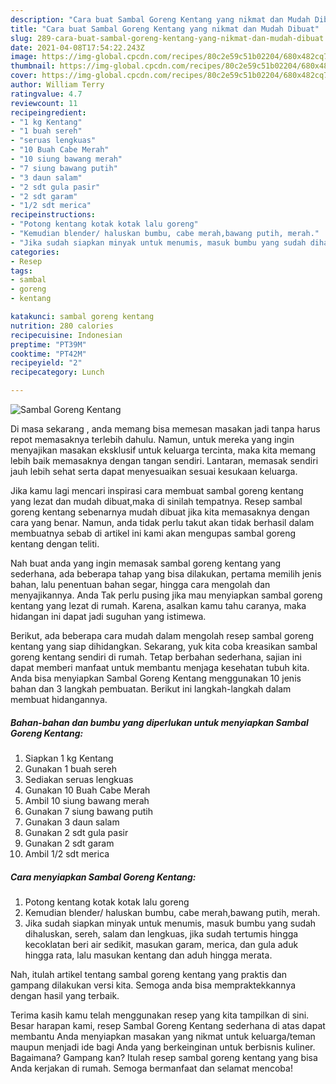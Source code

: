 ```yaml
---
description: "Cara buat Sambal Goreng Kentang yang nikmat dan Mudah Dibuat"
title: "Cara buat Sambal Goreng Kentang yang nikmat dan Mudah Dibuat"
slug: 289-cara-buat-sambal-goreng-kentang-yang-nikmat-dan-mudah-dibuat
date: 2021-04-08T17:54:22.243Z
image: https://img-global.cpcdn.com/recipes/80c2e59c51b02204/680x482cq70/sambal-goreng-kentang-foto-resep-utama.jpg
thumbnail: https://img-global.cpcdn.com/recipes/80c2e59c51b02204/680x482cq70/sambal-goreng-kentang-foto-resep-utama.jpg
cover: https://img-global.cpcdn.com/recipes/80c2e59c51b02204/680x482cq70/sambal-goreng-kentang-foto-resep-utama.jpg
author: William Terry
ratingvalue: 4.7
reviewcount: 11
recipeingredient:
- "1 kg Kentang"
- "1 buah sereh"
- "seruas lengkuas"
- "10 Buah Cabe Merah"
- "10 siung bawang merah"
- "7 siung bawang putih"
- "3 daun salam"
- "2 sdt gula pasir"
- "2 sdt garam"
- "1/2 sdt merica"
recipeinstructions:
- "Potong kentang kotak kotak lalu goreng"
- "Kemudian blender/ haluskan bumbu, cabe merah,bawang putih, merah."
- "Jika sudah siapkan minyak untuk menumis, masuk bumbu yang sudah dihaluskan, sereh, salam dan lengkuas, jika sudah tertumis hingga kecoklatan beri air sedikit, masukan garam, merica, dan gula aduk hingga rata, lalu masukan kentang dan aduh hingga merata."
categories:
- Resep
tags:
- sambal
- goreng
- kentang

katakunci: sambal goreng kentang 
nutrition: 280 calories
recipecuisine: Indonesian
preptime: "PT39M"
cooktime: "PT42M"
recipeyield: "2"
recipecategory: Lunch

---
```



![Sambal Goreng Kentang](https://img-global.cpcdn.com/recipes/80c2e59c51b02204/680x482cq70/sambal-goreng-kentang-foto-resep-utama.jpg)

Di masa  sekarang , anda memang bisa memesan masakan jadi tanpa harus repot memasaknya terlebih dahulu. Namun, untuk mereka yang ingin menyajikan masakan eksklusif untuk keluarga tercinta, maka kita memang lebih baik memasaknya dengan tangan sendiri. Lantaran, memasak sendiri jauh lebih sehat serta dapat menyesuaikan sesuai kesukaan keluarga.

Jika kamu lagi mencari inspirasi cara membuat sambal goreng kentang yang lezat dan mudah dibuat,maka di sinilah tempatnya. Resep sambal goreng kentang  sebenarnya mudah dibuat jika kita memasaknya dengan cara yang benar. Namun, anda tidak perlu takut akan tidak berhasil dalam membuatnya 
sebab di artikel ini kami akan mengupas sambal goreng kentang dengan teliti.  



Nah buat anda yang ingin memasak sambal goreng kentang yang sederhana, ada beberapa tahap yang bisa dilakukan, pertama memilih jenis bahan, lalu penentuan bahan segar, hingga cara mengolah dan menyajikannya. Anda Tak perlu pusing jika mau menyiapkan sambal goreng kentang yang lezat di rumah. Karena, asalkan kamu  tahu caranya, maka hidangan ini dapat jadi suguhan yang istimewa.

Berikut, ada beberapa cara mudah dalam mengolah resep sambal goreng kentang yang siap dihidangkan. Sekarang, yuk kita coba kreasikan sambal goreng kentang sendiri di rumah. Tetap berbahan sederhana, sajian ini dapat memberi manfaat untuk membantu menjaga kesehatan tubuh kita. Anda bisa menyiapkan Sambal Goreng Kentang menggunakan 10 jenis bahan dan 3 langkah pembuatan. Berikut ini langkah-langkah dalam membuat hidangannya.

<!--inarticleads1-->

##### Bahan-bahan dan bumbu yang diperlukan untuk menyiapkan Sambal Goreng Kentang:

1. Siapkan 1 kg Kentang
1. Gunakan 1 buah sereh
1. Sediakan seruas lengkuas
1. Gunakan 10 Buah Cabe Merah
1. Ambil 10 siung bawang merah
1. Gunakan 7 siung bawang putih
1. Gunakan 3 daun salam
1. Gunakan 2 sdt gula pasir
1. Gunakan 2 sdt garam
1. Ambil 1/2 sdt merica




<!--inarticleads2-->

##### Cara menyiapkan Sambal Goreng Kentang:

1. Potong kentang kotak kotak lalu goreng
1. Kemudian blender/ haluskan bumbu, cabe merah,bawang putih, merah.
1. Jika sudah siapkan minyak untuk menumis, masuk bumbu yang sudah dihaluskan, sereh, salam dan lengkuas, jika sudah tertumis hingga kecoklatan beri air sedikit, masukan garam, merica, dan gula aduk hingga rata, lalu masukan kentang dan aduh hingga merata.




Nah, itulah artikel tentang  sambal goreng kentang  yang praktis dan gampang dilakukan versi kita. Semoga anda bisa mempraktekkannya dengan hasil yang terbaik. 

Terima kasih kamu telah menggunakan resep yang kita tampilkan di sini. Besar harapan kami, resep  Sambal Goreng Kentang sederhana di atas dapat membantu Anda menyiapkan masakan yang nikmat untuk keluarga/teman maupun menjadi ide bagi Anda yang berkeinginan untuk berbisnis kuliner. Bagaimana? Gampang kan? Itulah resep sambal goreng kentang yang bisa Anda kerjakan di rumah. Semoga bermanfaat dan selamat mencoba!

